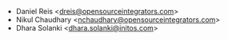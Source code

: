 - Daniel Reis \<<dreis@opensourceintegrators.com>\>
- Nikul Chaudhary \<<nchaudhary@opensourceintegrators.com>\>
- Dhara Solanki \<<dhara.solanki@initos.com>\>
